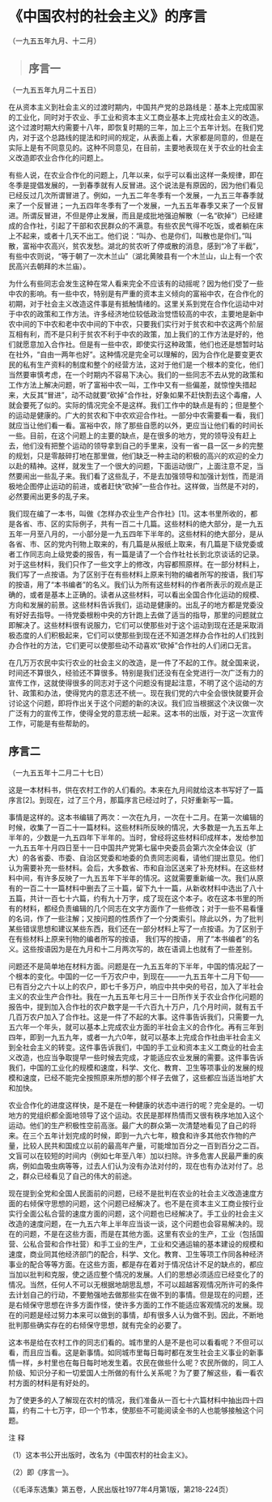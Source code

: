 #  《中国农村的社会主义》的序言  
（一九五五年九月、十二月）

> ##  序言一

（一九五五年九月二十五日）

在从资本主义到社会主义的过渡时期内，中国共产党的总路线是：基本上完成国家的工业化，同时对于农业、手工业和资本主义工商业基本上完成社会主义的改造。这个过渡时期大约需要十八年，即恢复时期的三年，加上三个五年计划。在我们党内，对于这个总路线的提法和时间的规定，从表面上看，大家都是同意的，但是在实际上是有不同意见的。这种不同意见，在目前，主要地表现在关于农业的社会主义改造即农业合作化的问题上。

有些人说，在农业合作化的问题上，几年以来，似乎可以看出这样一条规律，即在冬季是提倡发展的，一到春季就有人反冒进。这个说法是有原因的，因为他们看见已经反过几次所谓冒进了。例如，一九五二年冬季有一个发展，一九五三年春季就来了一个反冒进；一九五四年冬季有了一个发展，一九五五年春季又来了一个反冒进。所谓反冒进，不但是停止发展，而且是成批地强迫解散（一名“砍掉”）已经建成的合作社，引起了干部和农民群众的不满意。有些农民气得不吃饭，或者躺在床上不起来，或者十几天不出工。他们说：“叫办、也是你们，叫散也是你们。”叫散，富裕中农高兴，贫农发愁。湖北的贫农听了停或散的消息，感到“冷了半截”，有些中农则说，“等于朝了一次木兰山”（湖北黄陂县有一个木兰山，山上有一个农民高兴去朝拜的木兰庙）。

为什么有些同志会发生这种在常人看来完全不应该有的动摇呢？因为他们受了一些中农的影响。有一些中农，特别是有严重的资本主义倾向的富裕中农，在合作化的初期，对于社会主义改造这件事是有抵触情绪的。这里关系到党在合作化运动中对于中农的政策和工作方法。许多经济地位较低政治觉悟较高的中农，主要地是新中农中间的下中农和老中农中间的下中农，只要我们实行对于贫农和中农这两个阶层互相有利，而不是只利于贫农不利于中农的政策，加上我们的工作方法是好的，他们就愿意加入合作社。但是有一些中农，即使实行这种政策，他们也还是想暂时站在社外，“自由一两年也好”。这种情况是完全可以理解的，因为合作化是要变更农民的私有生产资料的制度和整个的经营方法，这对于他们是一个根本的变化，他们当然要审慎考虑，在一个时期内不容易下决心。我们的一些同志不去从党的政策和工作方法上解决问题，听了富裕中农一叫，工作中又有一些偏差，就惊惶失措起来，大反其“冒进”，动不动就要“砍掉”合作社，好象如果不赶快割去这个毒瘤，人就会要死了似的。实际的情况完全不是这样。我们工作中的缺点是有的；但是整个的运动是健康的。广大的贫农和下中农欢迎合作社。一部分中农需要看一看，我们就应当让他们看一看。富裕中农，除了那些自愿的以外，更应当让他们看的时间长一些。目前，在这个问题上的主要的缺点，是在很多的地方，党的领导没有赶上去，他们没有把整个运动的领导拿到自己的手里来，没有一省一县一区一乡的完整的规划，只是零敲碎打地在那里做，他们缺乏一种主动的积极的高兴的欢迎的全力以赴的精神。这样，就发生了一个很大的问题，下面运动很广，上面注意不足，当然要闹出一些乱子来。我们看了这些乱子，不是去加强领导和加强计划性，而是消极地企图停止运动的前进，或者赶快“砍掉”一些合作社。这样做，当然是不对的，必然要闹出更多的乱子来。

我们现在编了一本书，叫做《怎样办农业生产合作社》[1]。这本书里所收的，都是各省、市、区的实际例子，共有一百二十几篇。这些材料的绝大部分，是一九五五年一月至八月的，一小部分是一九五四年下半年的。这些材料的绝大部分，是从各省、市、区的党内刊物上取来的，有几篇是从报纸上取来，有几篇是下级党委或者工作同志向上级党委的报告，有一篇是请了一个合作社社长到北京谈话的记录。对于这些材料，我们只作了一些文字上的修改，内容都照原样。在一部分材料上，我们写了一点按语。为了区别于在有些材料上原来刊物的编者所写的按语，我们写的按语，用了“本书编者”的名义。我们认为所有这些材料的作者所表示的观点是正确的，或者是基本上正确的。读者从这些材料，可以看出全国合作化运动的规模、方向和发展的前景。这些材料告诉我们，运动是健康的。出乱子的地方都是党委没有好好去指导。一待党委根粉中央的方针跑上去做了适当的指导，那里的问题就立即解决了。这些材料很有说服力，它们可以使那些对于这个运动到现在还是采取消极态度的人们积极起来，它们可以使那些到现在还不知道怎样办合作社的人们找到办合作社的方法，它们更可以使那些动不动喜欢“砍掉”合作社的人们闭口无言。

在几万万农民中实行农业的社会主义的改造，是一件了不起的工作。就全国来说，时间还不算很久，经验还不算很多。特别是我们还没有在全党进行一次广泛有力的宣传工作，这就使得很多的同志对于这个问题没有提起注意，不明了这个运动的方针、政策和办法，使得党内的意志还不统一。现在我们党的六中全会很快就要开会讨论这个问题，即将作出关于这个问题的新的决议。我们应当根据这个决议做一次广泛有力的宣传工作，使得全党的意志统一起来。这本书的出版，对于这一次宣传工作，可能是有些帮助的。

##  序言二

（一九五五年十二月二十七日）

这是一本材料书，供在农村工作的人们看的。本来在九月间就给这本书写好了一篇序言[2]。到现在，过了三个月，那篇序言已经过时了，只好重新写一篇。

事情是这样的。这本书编辑了两次：一次在九月，一次在十二月。在第一次编辑的时候，收集了一百二十一篇材料。这些材料所反映的情况，大多数是一九五五年上半年的，少数是一九五四年下半年的。当时，曾经将这些材料印成样本，发给参加一九五五年十月四日至十一日中国共产党第七届中央委员会第六次全体会议（扩大）的各省委、市委、自治区党委和地委的负责同志阅看，请他们提出意见。他们认为需要补充一些材料。会后，大多数省、市和自治区送来了补充材料。在这些材料中间，有许多反映了一九五五年下半年的情况。这就需要重新编一次。我们从原有的一百二十一篇材料中删去了三十篇，留下九十一篇，从新收材料中选出了八十五篇，共计一百七十六篇，约有九十万字，成了现在这个本子。收在这本书里的所有的材料，都经负责编辑的几个同志在文字方面作了一些修改；对于一些不易看懂的名词，作了一些注解；又按问题的性质作了一个分类索引。除此以外，为了批判某些错误思想和建议某些东西，我们还在一部分材料上写了一点按语。为了区别于在有些材料上原来刊物的编者所写的按语，
我们写的按语， 用了“本书编者”的名义。这些按语因为是在九月和十二月两次写的，故在语调上也就有了一些差别。

问题还不是简单地在材料方面。问题是在一九五五年的下半年，中国的情况起了一个根本的变化。中国的一亿一千万农户中，到现在——一九五五年十二月下旬——已有百分之六十以上的农户，即七千多万户，响应中共中央的号召，加入了半社会主义的农业生产合作社。我在一九五五年七月三十一日所作关于农业合作化问题的报告中，提到加入合作社的农户数字是一千六百九十万户，几个月时间，就有五千几百万农户加入了合作社。这是一件了不起的大事。这件事告诉我们，只需要一九五六年一个年头，就可以基本上完成农业方面的半社会主义的合作化。再有三年到四年，即到一九五九年，或者一九六0年，就可以基本上完成合作社由半社会主义到全社会主义的转变。这件事告诉我们，中国的手工业和资本主义工商业的社会主义改造，也应当争取提早一些时候去完成，才能适应农业发展的需要。这件事告诉我们，中国的工业化的规模和速度，科学、文化、教育、卫生等项事业的发展的规模和速度，已经不能完全按照原来所想的那个样子去做了，这些都应当适当地扩大和加快。

农业合作化的进度这样快，是不是在一种健康的状态中进行的呢？完全是的。一切地方的党组织都全面地领导了这个运动。农民是那样热情而又很有秩序地加入这个运动。他们的生产积极性空前高涨。最广大的群众第一次清楚地看见了自己的将来。在三个五年计划完成的时候，即到一九六七年，粮食和许多其他农作物的产量，比较人民共和国成立以前的最高年产量，可能增加百分之一百到百分之二百。文盲可以在较短的时间内（例如七年至八年）加以扫除。许多危害人民最严重的疾病，例如血吸虫病等等，过去人们认为没有办法对付的，现在也有办法对付了。总之，群众已经看见了自己的伟大的前途。

现在提到全党和全国人民面前的问题，已经不是批判在农业的社会主义改造速度方面的右倾保守思想的问题，这个问题已经解决了。也不是在资本主义工商业按行业实行全面公私合营的速度方面的问题，这个问题也已经解决了。手工业的社会主义改造的速度问题，在一九五六年上半年应当谈一谈，这个问题也会容易解决的。现在的问题，不是在这些方面，而是在其他方面。这里有农业的生产，工业（包括国营、公私合营和合作社营）和手工业的生产，工业和交通运输的基本建设的规模和速度，商业同其他经济部门的配合，科学、文化。教育、卫生等项工作同各种经济事业的配合等等方面。在这些方面，都是存在着对于情况估计不足的缺点的，都应当加以批判和克服，使之适应整个情况的发展。人们的思想必须适应已经变化了的情况。当然，任何人不可以无根据地胡思乱想，不可以超越客观情况所许可的条件去计划自己的行动，不要勉强地去做那些实在做不到的事情。但是现在的问题，还是右倾保守思想在许多方面作怪，使许多方面的工作不能适应客观情况的发展。现在的问题是经过努力本来可以做到的事情，却有很多人认为做不到。因此，不断地批判那些确实存在的右倾保守思想，就有完全的必要了。

这本书是给在农村工作的同志们看的。城市里的人是不是也可以看看呢？不但可以看，而且应当看。这是新事情。如同城市里每日每时都在发生社会主义事业的新事情一样，乡村里也在每日每时地发生着。农民在做些什么呢？农民所做的，同工人阶级、知识分子和一切爱国人士所做的有什么关系呢？为了要了解这些，看一看农村方面的材料是有好处的。

为了使更多的人了解现在农村的情况，我们准备从一百七十六篇材料中抽出四十四篇，约有二十七万字，印一个节本，使那些不可能阅读全书的人也能够接触这个问题。

注 释

（1）这本书公开出版时，改名为《中国农村的社会主义》。

（2）即《序言一》。

（《毛泽东选集》第五卷，人民出版社1977年4月第1版，第218-224页）

  

